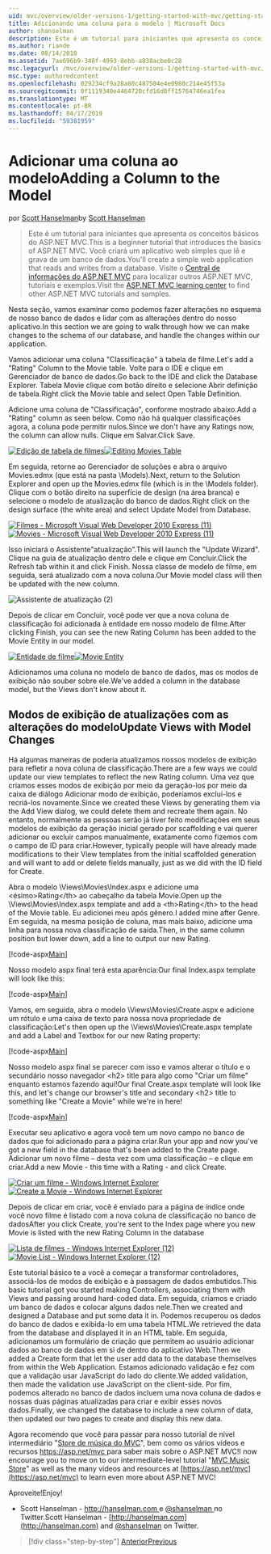 ```yaml
---
uid: mvc/overview/older-versions-1/getting-started-with-mvc/getting-started-with-mvc-part8
title: Adicionando uma coluna para o modelo | Microsoft Docs
author: shanselman
description: Este é um tutorial para iniciantes que apresenta os conceitos básicos do ASP.NET MVC. Crie um aplicativo web simples que lê e grava de um banco de dados.
ms.author: riande
ms.date: 08/14/2010
ms.assetid: 7ae696b9-348f-4993-8ebb-a838acbe0c28
msc.legacyurl: /mvc/overview/older-versions-1/getting-started-with-mvc/getting-started-with-mvc-part8
msc.type: authoredcontent
ms.openlocfilehash: 029234cf9a28a80c487504e4e0980c214e45f53a
ms.sourcegitcommit: 0f1119340e4464720cfd16d0ff15764746ea1fea
ms.translationtype: MT
ms.contentlocale: pt-BR
ms.lasthandoff: 04/17/2019
ms.locfileid: "59381959"
---
```

# <a name="adding-a-column-to-the-model"></a><span data-ttu-id="6f1ee-104">Adicionar uma coluna ao modelo</span><span class="sxs-lookup"><span data-stu-id="6f1ee-104">Adding a Column to the Model</span></span>

<span data-ttu-id="6f1ee-105">por [Scott Hanselman](https://github.com/shanselman)</span><span class="sxs-lookup"><span data-stu-id="6f1ee-105">by [Scott Hanselman](https://github.com/shanselman)</span></span>

> <span data-ttu-id="6f1ee-106">Este é um tutorial para iniciantes que apresenta os conceitos básicos do ASP.NET MVC.</span><span class="sxs-lookup"><span data-stu-id="6f1ee-106">This is a beginner tutorial that introduces the basics of ASP.NET MVC.</span></span> <span data-ttu-id="6f1ee-107">Você criará um aplicativo web simples que lê e grava de um banco de dados.</span><span class="sxs-lookup"><span data-stu-id="6f1ee-107">You'll create a simple web application that reads and writes from a database.</span></span> <span data-ttu-id="6f1ee-108">Visite o [Central de informações do ASP.NET MVC](../../../index.md) para localizar outros ASP.NET MVC, tutoriais e exemplos.</span><span class="sxs-lookup"><span data-stu-id="6f1ee-108">Visit the [ASP.NET MVC learning center](../../../index.md) to find other ASP.NET MVC tutorials and samples.</span></span>


<span data-ttu-id="6f1ee-109">Nesta seção, vamos examinar como podemos fazer alterações no esquema de nosso banco de dados e lidar com as alterações dentro do nosso aplicativo.</span><span class="sxs-lookup"><span data-stu-id="6f1ee-109">In this section we are going to walk through how we can make changes to the schema of our database, and handle the changes within our application.</span></span>

<span data-ttu-id="6f1ee-110">Vamos adicionar uma coluna "Classificação" à tabela de filme.</span><span class="sxs-lookup"><span data-stu-id="6f1ee-110">Let's add a "Rating" Column to the Movie table.</span></span> <span data-ttu-id="6f1ee-111">Volte para o IDE e clique em Gerenciador de banco de dados.</span><span class="sxs-lookup"><span data-stu-id="6f1ee-111">Go back to the IDE and click the Database Explorer.</span></span> <span data-ttu-id="6f1ee-112">Tabela Movie clique com botão direito e selecione Abrir definição de tabela.</span><span class="sxs-lookup"><span data-stu-id="6f1ee-112">Right click the Movie table and select Open Table Definition.</span></span>

<span data-ttu-id="6f1ee-113">Adicione uma coluna de "Classificação", conforme mostrado abaixo.</span><span class="sxs-lookup"><span data-stu-id="6f1ee-113">Add a "Rating" column as seen below.</span></span> <span data-ttu-id="6f1ee-114">Como não há qualquer classificações agora, a coluna pode permitir nulos.</span><span class="sxs-lookup"><span data-stu-id="6f1ee-114">Since we don't have any Ratings now, the column can allow nulls.</span></span> <span data-ttu-id="6f1ee-115">Clique em Salvar.</span><span class="sxs-lookup"><span data-stu-id="6f1ee-115">Click Save.</span></span>

<span data-ttu-id="6f1ee-116">[![Edição de tabela de filmes](getting-started-with-mvc-part8/_static/image2.png)](getting-started-with-mvc-part8/_static/image1.png)</span><span class="sxs-lookup"><span data-stu-id="6f1ee-116">[![Editing Movies Table](getting-started-with-mvc-part8/_static/image2.png)](getting-started-with-mvc-part8/_static/image1.png)</span></span>

<span data-ttu-id="6f1ee-117">Em seguida, retorne ao Gerenciador de soluções e abra o arquivo Movies.edmx (que está na pasta \Models).</span><span class="sxs-lookup"><span data-stu-id="6f1ee-117">Next, return to the Solution Explorer and open up the Movies.edmx file (which is in the \Models folder).</span></span> <span data-ttu-id="6f1ee-118">Clique com o botão direito na superfície de design (na área branca) e selecione o modelo de atualização do banco de dados.</span><span class="sxs-lookup"><span data-stu-id="6f1ee-118">Right click on the design surface (the white area) and select Update Model from Database.</span></span>

<span data-ttu-id="6f1ee-119">[![Filmes - Microsoft Visual Web Developer 2010 Express (11)](getting-started-with-mvc-part8/_static/image4.png)](getting-started-with-mvc-part8/_static/image3.png)</span><span class="sxs-lookup"><span data-stu-id="6f1ee-119">[![Movies - Microsoft Visual Web Developer 2010 Express (11)](getting-started-with-mvc-part8/_static/image4.png)](getting-started-with-mvc-part8/_static/image3.png)</span></span>

<span data-ttu-id="6f1ee-120">Isso iniciará o Assistente"atualização".</span><span class="sxs-lookup"><span data-stu-id="6f1ee-120">This will launch the "Update Wizard".</span></span> <span data-ttu-id="6f1ee-121">Clique na guia de atualização dentro dele e clique em Concluir.</span><span class="sxs-lookup"><span data-stu-id="6f1ee-121">Click the Refresh tab within it and click Finish.</span></span> <span data-ttu-id="6f1ee-122">Nossa classe de modelo de filme, em seguida, será atualizado com a nova coluna.</span><span class="sxs-lookup"><span data-stu-id="6f1ee-122">Our Movie model class will then be updated with the new column.</span></span>

![Assistente de atualização (2)](getting-started-with-mvc-part8/_static/image5.png)

<span data-ttu-id="6f1ee-124">Depois de clicar em Concluir, você pode ver que a nova coluna de classificação foi adicionada à entidade em nosso modelo de filme.</span><span class="sxs-lookup"><span data-stu-id="6f1ee-124">After clicking Finish, you can see the new Rating Column has been added to the Movie Entity in our model.</span></span>

<span data-ttu-id="6f1ee-125">[![Entidade de filme](getting-started-with-mvc-part8/_static/image7.png)](getting-started-with-mvc-part8/_static/image6.png)</span><span class="sxs-lookup"><span data-stu-id="6f1ee-125">[![Movie Entity](getting-started-with-mvc-part8/_static/image7.png)](getting-started-with-mvc-part8/_static/image6.png)</span></span>

<span data-ttu-id="6f1ee-126">Adicionamos uma coluna no modelo de banco de dados, mas os modos de exibição não souber sobre ele.</span><span class="sxs-lookup"><span data-stu-id="6f1ee-126">We've added a column in the database model, but the Views don't know about it.</span></span>

## <a name="update-views-with-model-changes"></a><span data-ttu-id="6f1ee-127">Modos de exibição de atualizações com as alterações do modelo</span><span class="sxs-lookup"><span data-stu-id="6f1ee-127">Update Views with Model Changes</span></span>

<span data-ttu-id="6f1ee-128">Há algumas maneiras de poderia atualizamos nossos modelos de exibição para refletir a nova coluna de classificação.</span><span class="sxs-lookup"><span data-stu-id="6f1ee-128">There are a few ways we could update our view templates to reflect the new Rating column.</span></span> <span data-ttu-id="6f1ee-129">Uma vez que criamos esses modos de exibição por meio da geração-los por meio da caixa de diálogo Adicionar modo de exibição, poderíamos excluí-los e recriá-los novamente.</span><span class="sxs-lookup"><span data-stu-id="6f1ee-129">Since we created these Views by generating them via the Add View dialog, we could delete them and recreate them again.</span></span> <span data-ttu-id="6f1ee-130">No entanto, normalmente as pessoas serão já tiver feito modificações em seus modelos de exibição da geração inicial gerado por scaffolding e vai querer adicionar ou excluir campos manualmente, exatamente como fizemos com o campo de ID para criar.</span><span class="sxs-lookup"><span data-stu-id="6f1ee-130">However, typically people will have already made modifications to their View templates from the initial scaffolded generation and will want to add or delete fields manually, just as we did with the ID field for Create.</span></span>

<span data-ttu-id="6f1ee-131">Abra o modelo \Views\Movies\Index.aspx e adicione uma &lt;ésimo&gt;Rating&lt;/th&gt; ao cabeçalho da tabela Movie.</span><span class="sxs-lookup"><span data-stu-id="6f1ee-131">Open up the \Views\Movies\Index.aspx template and add a &lt;th&gt;Rating&lt;/th&gt; to the head of the Movie table.</span></span> <span data-ttu-id="6f1ee-132">Eu adicionei meu após gênero.</span><span class="sxs-lookup"><span data-stu-id="6f1ee-132">I added mine after Genre.</span></span> <span data-ttu-id="6f1ee-133">Em seguida, na mesma posição de coluna, mas mais baixo, adicione uma linha para nossa nova classificação de saída.</span><span class="sxs-lookup"><span data-stu-id="6f1ee-133">Then, in the same column position but lower down, add a line to output our new Rating.</span></span>

[!code-aspx[Main](getting-started-with-mvc-part8/samples/sample1.aspx)]

<span data-ttu-id="6f1ee-134">Nosso modelo aspx final terá esta aparência:</span><span class="sxs-lookup"><span data-stu-id="6f1ee-134">Our final Index.aspx template will look like this:</span></span>

[!code-aspx[Main](getting-started-with-mvc-part8/samples/sample2.aspx)]

<span data-ttu-id="6f1ee-135">Vamos, em seguida, abra o modelo \Views\Movies\Create.aspx e adicione um rótulo e uma caixa de texto para nossa nova propriedade de classificação:</span><span class="sxs-lookup"><span data-stu-id="6f1ee-135">Let's then open up the \Views\Movies\Create.aspx template and add a Label and Textbox for our new Rating property:</span></span>

[!code-aspx[Main](getting-started-with-mvc-part8/samples/sample3.aspx)]

<span data-ttu-id="6f1ee-136">Nosso modelo aspx final se parecer com isso e vamos alterar o título e o secundário nosso navegador &lt;h2&gt; title para algo como "Criar um filme" enquanto estamos fazendo aqui!</span><span class="sxs-lookup"><span data-stu-id="6f1ee-136">Our final Create.aspx template will look like this, and let's change our browser's title and secondary &lt;h2&gt; title to something like "Create a Movie" while we're in here!</span></span>

[!code-aspx[Main](getting-started-with-mvc-part8/samples/sample4.aspx)]

<span data-ttu-id="6f1ee-137">Executar seu aplicativo e agora você tem um novo campo no banco de dados que foi adicionado para a página criar.</span><span class="sxs-lookup"><span data-stu-id="6f1ee-137">Run your app and now you've got a new field in the database that's been added to the Create page.</span></span> <span data-ttu-id="6f1ee-138">Adicionar um novo filme – desta vez com uma classificação – e clique em criar.</span><span class="sxs-lookup"><span data-stu-id="6f1ee-138">Add a new Movie - this time with a Rating - and click Create.</span></span>

<span data-ttu-id="6f1ee-139">[![Criar um filme - Windows Internet Explorer](getting-started-with-mvc-part8/_static/image9.png)](getting-started-with-mvc-part8/_static/image8.png)</span><span class="sxs-lookup"><span data-stu-id="6f1ee-139">[![Create a Movie - Windows Internet Explorer](getting-started-with-mvc-part8/_static/image9.png)](getting-started-with-mvc-part8/_static/image8.png)</span></span>

<span data-ttu-id="6f1ee-140">Depois de clicar em criar, você é enviado para a página de índice onde você novo filme é listado com a nova coluna de classificação no banco de dados</span><span class="sxs-lookup"><span data-stu-id="6f1ee-140">After you click Create, you're sent to the Index page where you new Movie is listed with the new Rating Column in the database</span></span>

<span data-ttu-id="6f1ee-141">[![Lista de filmes - Windows Internet Explorer (12)](getting-started-with-mvc-part8/_static/image11.png)](getting-started-with-mvc-part8/_static/image10.png)</span><span class="sxs-lookup"><span data-stu-id="6f1ee-141">[![Movie List - Windows Internet Explorer (12)](getting-started-with-mvc-part8/_static/image11.png)](getting-started-with-mvc-part8/_static/image10.png)</span></span>

<span data-ttu-id="6f1ee-142">Este tutorial básico te a você a começar a transformar controladores, associá-los de modos de exibição e à passagem de dados embutidos.</span><span class="sxs-lookup"><span data-stu-id="6f1ee-142">This basic tutorial got you started making Controllers, associating them with Views and passing around hard-coded data.</span></span> <span data-ttu-id="6f1ee-143">Em seguida, criamos e criado um banco de dados e colocar alguns dados nele.</span><span class="sxs-lookup"><span data-stu-id="6f1ee-143">Then we created and designed a Database and put some data it in.</span></span> <span data-ttu-id="6f1ee-144">Podemos recuperou os dados do banco de dados e exibida-lo em uma tabela HTML.</span><span class="sxs-lookup"><span data-stu-id="6f1ee-144">We retrieved the data from the database and displayed it in an HTML table.</span></span> <span data-ttu-id="6f1ee-145">Em seguida, adicionamos um formulário de criação que permitem ao usuário adicionar dados ao banco de dados em si de dentro do aplicativo Web.</span><span class="sxs-lookup"><span data-stu-id="6f1ee-145">Then we added a Create form that let the user add data to the database themselves from within the Web Application.</span></span> <span data-ttu-id="6f1ee-146">Estamos adicionado validação e fez com que a validação usar JavaScript do lado do cliente.</span><span class="sxs-lookup"><span data-stu-id="6f1ee-146">We added validation, then made the validation use JavaScript on the client-side.</span></span> <span data-ttu-id="6f1ee-147">Por fim, podemos alterado no banco de dados incluem uma nova coluna de dados e nossas duas páginas atualizadas para criar e exibir esses novos dados.</span><span class="sxs-lookup"><span data-stu-id="6f1ee-147">Finally, we changed the database to include a new column of data, then updated our two pages to create and display this new data.</span></span>

<span data-ttu-id="6f1ee-148">Agora recomendo que você para passar para nosso tutorial de nível intermediário "[Store de música do MVC](../../older-versions/mvc-music-store/mvc-music-store-part-1.md)", bem como os vários vídeos e recursos [ https://asp.net/mvc ](https://asp.net/mvc) para saber mais sobre o ASP.NET MVC!</span><span class="sxs-lookup"><span data-stu-id="6f1ee-148">I now encourage you to move on to our intermediate-level tutorial "[MVC Music Store](../../older-versions/mvc-music-store/mvc-music-store-part-1.md)" as well as the many videos and resources at [https://asp.net/mvc](https://asp.net/mvc) to learn even more about ASP.NET MVC!</span></span>

<span data-ttu-id="6f1ee-149">Aproveite!</span><span class="sxs-lookup"><span data-stu-id="6f1ee-149">Enjoy!</span></span>

- <span data-ttu-id="6f1ee-150">Scott Hanselman - [ http://hanselman.com ](http://hanselman.com) e [ @shanselman ](http://twitter.com/shanselman) no Twitter.</span><span class="sxs-lookup"><span data-stu-id="6f1ee-150">Scott Hanselman - [http://hanselman.com](http://hanselman.com) and [@shanselman](http://twitter.com/shanselman) on Twitter.</span></span>

> [!div class="step-by-step"]
> [<span data-ttu-id="6f1ee-151">Anterior</span><span class="sxs-lookup"><span data-stu-id="6f1ee-151">Previous</span></span>](getting-started-with-mvc-part7.md)
